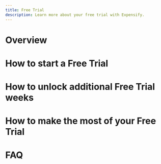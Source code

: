 ```yaml
---
title: Free Trial
description: Learn more about your free trial with Expensify.
---
```

<!-- The lines above are required by Jekyll to process the .md file -->

# Overview
<!--
New customers can take advantage of a seven-day Free Trial on a group Workspace. This trial period allows you to fully explore Expensify's features and capabilities before deciding on a subscription. 
During the trial, your organization will have complete access to all the features and functionality offered by the Collect or Control workspace plan. This post provides a step-by-step guide on how to begin, oversee, and successfully conclude your organization's Expensify Free Trial.

-->

# How to start a Free Trial 
<!--
1. Sign up for a new Expensify account at expensify.com. 
2. After you've signed up for a new Expensify account, you will see a task on your Home page card asking if you are using Expensify for your business or as an individual. 
  a. **Note**: If you select “Individual”, Expensify is free for individuals for up to 25 SmartScans per month. Selecting Individual will **not** start a Free Trial. More details on individual subscriptions can be found here.
3. Select the Business option.
4. Select which Expensify features you'd like to set up for your organization.
5. Congratulations, your seven-day Free Trial has started!

Once you've made these selections, we'll automatically enroll you in a Free Trial and create a Group Workspace, which will trigger new tasks on your Home page to walk you through how to configure Expensify for your organization. If you have any questions about a specific task or need assistance setting up your company, you can speak with your designated Setup Specialist by clicking “Support” on the left-hand navigation menu and selecting their name. This will allow you to message your Setup Specialist, and request a call if you need. 
-->

# How to unlock additional Free Trial weeks 
<!--
When you begin a Free Trial, you'll have an initial seven-day period before you need to provide your billing information to continue using Expensify. Luckily, Expensify offers the option to extend your Free Trial by an additional five weeks!

To access these extra free weeks, all you need to do is complete the tasks on your Home page marked with the "Free Week!" banner. Each task completed in this category will automatically add seven more days to your trial. You can easily keep track of the remaining days of your Free Trial by checking the top right-hand corner of your Expensify Home page.
-->

# How to make the most of your Free Trial 
<!--
*Complete all of the "Free Week!" tasks right away. These tasks are crucial for establishing your organization's Workspace, and finishing them will give you a clear idea of how much time you have left in your Free Trial. 

*Every Free Trial has dedicated access to a Setup Specialist who can help you set up your account to your preferences. We highly recommend booking a call with your dedicated Setup Specialist as soon as you start your Free Trial. If you ever need assistance with a setup task, your tasks also include demo videos.

*Invite a few employees to join Expensify as early as possible during the Free Trial. Bringing employees on board and having them submit expenses will allow you to fully experience how all of the features and functionalities of Expensify work together to save time. We provide excellent resources to help employees get started with Expensify.

*Establish a connection between Expensify and your accounting system from the outset. By doing this early, you can start testing Expensify comprehensively from end to end.

-->

# FAQ
<!--
## What happens when my Free Trial ends?
If you’ve already added a billing card to Expensify, you will automatically start your organization’s Expensify subscription after your Free Trial ends. At the beginning of the following month, we'll bill the card you have on file for your subscription, adjusting the charge to exclude the Free Trial period.
If your Free Trial concludes without a billing card on file, you will see a notification on your Home page saying, 'Your Free Trial has expired.' 
If you still have outstanding 'Free Week!' tasks, completing them will extend your Free Trial by additional days. 
If you continue without adding a billing card, you will be granted a five-day grace period after the following billing cycle before all Group Workspace functionality is disabled. To continue using Expensify's Group Workspace features, you will need to input your billing card information and initiate a subscription.

## How can I downgrade my account after my Free Trial ends?
If you’d like to downgrade to an individual account after your Free Trial has ended, you will need to delete any Group Workspace that you have created. This action will remove the Workspaces, subscription, and any amount owed. You can do this in one of two ways from the Expensify web app:
-Select the “Downgrade” option on the billing card task on your Home page.
-Go to **Settings > Workspaces > [Workspace name] **, then click the gear button next to the Workspace and select Delete.
-->
